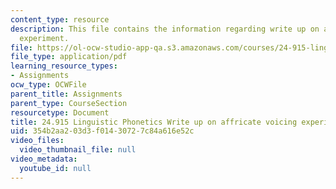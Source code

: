 ```yaml
---
content_type: resource
description: This file contains the information regarding write up on affricate voicing
  experiment.
file: https://ol-ocw-studio-app-qa.s3.amazonaws.com/courses/24-915-linguistic-phonetics-fall-2015/354b2aa203d3f01430727c84a616e52c_MIT24_915F15_Assignment7.pdf
file_type: application/pdf
learning_resource_types:
- Assignments
ocw_type: OCWFile
parent_title: Assignments
parent_type: CourseSection
resourcetype: Document
title: 24.915 Linguistic Phonetics Write up on affricate voicing experiment
uid: 354b2aa2-03d3-f014-3072-7c84a616e52c
video_files:
  video_thumbnail_file: null
video_metadata:
  youtube_id: null
---
```


